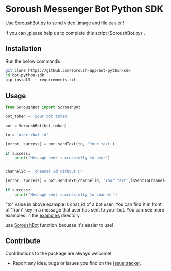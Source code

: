 
# Soroush Messenger Bot Python SDK

Use SoroushBot.py to send video ,image and file easier ! 

if you can ,please help us to complete this script (SoroushBot.py) .

## Installation ##
Run the below commands
```bash
git clone https://github.com/soroush-app/bot-python-sdk
cd bot-python-sdk
pip install -r requirements.txt
```

## Usage ##

```python
from SoroushBot import SoroushBot

bot_token = 'your bot token'

bot = SoroushBot(bot_token)

to = 'user chat_id'

[error, success] = bot.sendText(to, 'Your text')

if success:
    print('Message sent successfully to user')


channelid = 'channel id without @'

[error, success] = bot.sendText(channelid, 'Your text',isSendToChannel=True)

if success:
    print('Message sent successfully to channel')

```
"to" value in above example is chat_id of a bot user. You can find it in front of 'from' key in a message that user has sent to your bot. 
You can see more examples in the [examples](https://github.com/soroush-app/bot-python-sdk/tree/master/examples) directory.

use [SoroushBot](https://github.com/Mahdiali313/bot-python-sdk/blob/master/SoroushBot.py) function becuase it's easier to use!

 ## Contribute ##
 Contributions to the package are always welcome!
 - Report any idea, bugs or issues you find on the [issue tracker](https://github.com/soroush-app/bot-python-sdk/issues).
